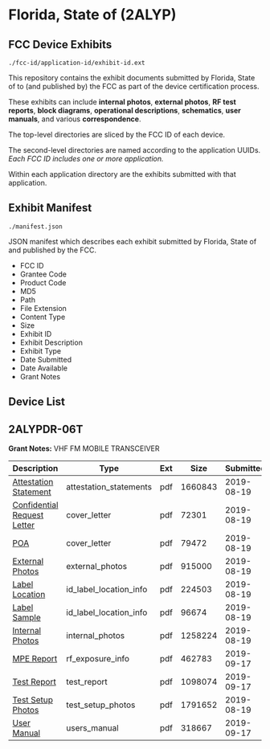 # Florida, State of (2ALYP)
## FCC Device Exhibits

```
./fcc-id/application-id/exhibit-id.ext
```

This repository contains the exhibit documents submitted by Florida, State of to (and published by) the FCC as part of the device certification process.

These exhibits can include **internal photos**, **external photos**, **RF test reports**, **block diagrams**, **operational descriptions**, **schematics**, **user manuals**, and various **correspondence**.

The top-level directories are sliced by the FCC ID of each device.

The second-level directories are named according to the application UUIDs. *Each FCC ID includes one or more application.*

Within each application directory are the exhibits submitted with that application. 

## Exhibit Manifest

```
./manifest.json
```

JSON manifest which describes each exhibit submitted by Florida, State of and published by the FCC.

- FCC ID
- Grantee Code
- Product Code
- MD5
- Path
- File Extension
- Content Type
- Size
- Exhibit ID
- Exhibit Description
- Exhibit Type
- Date Submitted
- Date Available
- Grant Notes

## Device List
## 2ALYPDR-06T
**Grant Notes:** VHF FM MOBILE TRANSCEIVER

| Description | Type | Ext | Size | Submitted | Available |
| ----------- | ---- | --- | ---- | --------- | --------- |
| [Attestation Statement](2ALYPDR-06T/a7870f51dd3e4b7f07d4d54fde0d2a48/4404437.pdf) | attestation_statements | pdf | 1660843 | 2019-08-19 | 2019-08-19 |
| [Confidential Request Letter](2ALYPDR-06T/a7870f51dd3e4b7f07d4d54fde0d2a48/4404438.pdf) | cover_letter | pdf | 72301 | 2019-08-19 | 2019-08-19 |
| [POA](2ALYPDR-06T/a7870f51dd3e4b7f07d4d54fde0d2a48/4404444.pdf) | cover_letter | pdf | 79472 | 2019-08-19 | 2019-08-19 |
| [External Photos](2ALYPDR-06T/a7870f51dd3e4b7f07d4d54fde0d2a48/4404439.pdf) | external_photos | pdf | 915000 | 2019-08-19 | 2019-08-19 |
| [Label Location](2ALYPDR-06T/a7870f51dd3e4b7f07d4d54fde0d2a48/4404440.pdf) | id_label_location_info | pdf | 224503 | 2019-08-19 | 2019-08-19 |
| [Label Sample](2ALYPDR-06T/a7870f51dd3e4b7f07d4d54fde0d2a48/4404441.pdf) | id_label_location_info | pdf | 96674 | 2019-08-19 | 2019-08-19 |
| [Internal Photos](2ALYPDR-06T/a7870f51dd3e4b7f07d4d54fde0d2a48/4404443.pdf) | internal_photos | pdf | 1258224 | 2019-08-19 | 2019-08-19 |
| [MPE Report](2ALYPDR-06T/a7870f51dd3e4b7f07d4d54fde0d2a48/4447216.pdf) | rf_exposure_info | pdf | 462783 | 2019-09-17 | 2019-08-19 |
| [Test Report](2ALYPDR-06T/a7870f51dd3e4b7f07d4d54fde0d2a48/4447217.pdf) | test_report | pdf | 1098074 | 2019-09-17 | 2019-08-19 |
| [Test Setup Photos](2ALYPDR-06T/a7870f51dd3e4b7f07d4d54fde0d2a48/4404436.pdf) | test_setup_photos | pdf | 1791652 | 2019-08-19 | 2019-08-19 |
| [User Manual](2ALYPDR-06T/a7870f51dd3e4b7f07d4d54fde0d2a48/4447218.pdf) | users_manual | pdf | 318667 | 2019-09-17 | 2019-08-19 |
